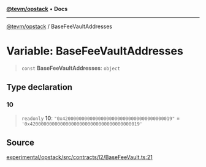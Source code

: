 [**@tevm/opstack**](../README.md) • **Docs**

***

[@tevm/opstack](../globals.md) / BaseFeeVaultAddresses

# Variable: BaseFeeVaultAddresses

> `const` **BaseFeeVaultAddresses**: `object`

## Type declaration

### 10

> `readonly` **10**: `"0x4200000000000000000000000000000000000019"` = `'0x4200000000000000000000000000000000000019'`

## Source

[experimental/opstack/src/contracts/l2/BaseFeeVault.ts:21](https://github.com/evmts/tevm-monorepo/blob/main/experimental/opstack/src/contracts/l2/BaseFeeVault.ts#L21)
